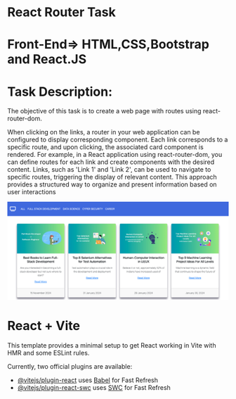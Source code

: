 # React Router Task
# Front-End=> HTML,CSS,Bootstrap and React.JS
# Task Description:
<p>The objective of this task is to create a web page with routes using react-router-dom.</p>
<p>When clicking on the links, a router in your web application can be configured to display corresponding component. Each link corresponds to a specific route, and upon clicking, the associated card component is rendered. For example, in a React application using react-router-dom, you can define routes for each link and create components with the desired content. Links, such as 'Link 1' and 'Link 2', can be used to navigate to specific routes, triggering the display of relevant content. This approach provides a structured way to organize and present information based on user interactions</p>

<img src="Router-Task.png"/>












# React + Vite

This template provides a minimal setup to get React working in Vite with HMR and some ESLint rules.

Currently, two official plugins are available:

- [@vitejs/plugin-react](https://github.com/vitejs/vite-plugin-react/blob/main/packages/plugin-react/README.md) uses [Babel](https://babeljs.io/) for Fast Refresh
- [@vitejs/plugin-react-swc](https://github.com/vitejs/vite-plugin-react-swc) uses [SWC](https://swc.rs/) for Fast Refresh
